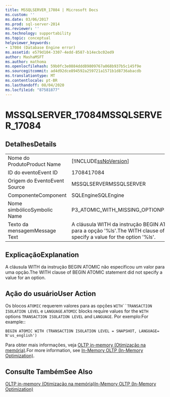 ```yaml
---
title: MSSQLSERVER_17084 | Microsoft Docs
ms.custom: ''
ms.date: 03/06/2017
ms.prod: sql-server-2014
ms.reviewer: ''
ms.technology: supportability
ms.topic: conceptual
helpviewer_keywords:
- 17084 (Database Engine error)
ms.assetid: e579d104-3307-4edd-8587-b14ecbc02ed9
author: MashaMSFT
ms.author: mathoma
ms.openlocfilehash: 59b0fc3e0884ddd89809767a068b937b5c145f9e
ms.sourcegitcommit: ad4d92dce894592a259721a1571b1d8736abacdb
ms.translationtype: MT
ms.contentlocale: pt-BR
ms.lasthandoff: 08/04/2020
ms.locfileid: "87581877"
---
```

# <a name="mssqlserver_17084"></a><span data-ttu-id="7b219-102">MSSQLSERVER_17084</span><span class="sxs-lookup"><span data-stu-id="7b219-102">MSSQLSERVER_17084</span></span>
    
## <a name="details"></a><span data-ttu-id="7b219-103">Detalhes</span><span class="sxs-lookup"><span data-stu-id="7b219-103">Details</span></span>  
  
|||  
|-|-|  
|<span data-ttu-id="7b219-104">Nome do Produto</span><span class="sxs-lookup"><span data-stu-id="7b219-104">Product Name</span></span>|[!INCLUDE[ssNoVersion](../../includes/ssnoversion-md.md)]|  
|<span data-ttu-id="7b219-105">ID do evento</span><span class="sxs-lookup"><span data-stu-id="7b219-105">Event ID</span></span>|<span data-ttu-id="7b219-106">17084</span><span class="sxs-lookup"><span data-stu-id="7b219-106">17084</span></span>|  
|<span data-ttu-id="7b219-107">Origem do Evento</span><span class="sxs-lookup"><span data-stu-id="7b219-107">Event Source</span></span>|<span data-ttu-id="7b219-108">MSSQLSERVER</span><span class="sxs-lookup"><span data-stu-id="7b219-108">MSSQLSERVER</span></span>|  
|<span data-ttu-id="7b219-109">Componente</span><span class="sxs-lookup"><span data-stu-id="7b219-109">Component</span></span>|<span data-ttu-id="7b219-110">SQLEngine</span><span class="sxs-lookup"><span data-stu-id="7b219-110">SQLEngine</span></span>|  
|<span data-ttu-id="7b219-111">Nome simbólico</span><span class="sxs-lookup"><span data-stu-id="7b219-111">Symbolic Name</span></span>|<span data-ttu-id="7b219-112">P3_ATOMIC_WITH_MISSING_OPTION</span><span class="sxs-lookup"><span data-stu-id="7b219-112">P3_ATOMIC_WITH_MISSING_OPTION</span></span>|  
|<span data-ttu-id="7b219-113">Texto da mensagem</span><span class="sxs-lookup"><span data-stu-id="7b219-113">Message Text</span></span>|<span data-ttu-id="7b219-114">A cláusula WITH da instrução BEGIN ATOMIC deve especificar um valor para a opção '%ls'.</span><span class="sxs-lookup"><span data-stu-id="7b219-114">The WITH clause of BEGIN ATOMIC statement must specify a value for the option '%ls'.</span></span>|  
  
## <a name="explanation"></a><span data-ttu-id="7b219-115">Explicação</span><span class="sxs-lookup"><span data-stu-id="7b219-115">Explanation</span></span>  
 <span data-ttu-id="7b219-116">A cláusula WITH da instrução BEGIN ATOMIC não especificou um valor para uma opção.</span><span class="sxs-lookup"><span data-stu-id="7b219-116">The WITH clause of BEGIN ATOMIC statement did not specify a value for an option.</span></span>  
  
## <a name="user-action"></a><span data-ttu-id="7b219-117">Ação do usuário</span><span class="sxs-lookup"><span data-stu-id="7b219-117">User Action</span></span>  
 <span data-ttu-id="7b219-118">Os blocos `ATOMIC` requerem valores para as opções `WITH``TRANSACTION ISOLATION LEVEL` e `LANGUAGE`.</span><span class="sxs-lookup"><span data-stu-id="7b219-118">`ATOMIC` blocks require values for the `WITH` options `TRANSACTION ISOLATION LEVEL` and `LANGUAGE`.</span></span> <span data-ttu-id="7b219-119">Por exemplo:</span><span class="sxs-lookup"><span data-stu-id="7b219-119">For example::</span></span>  
  
```  
BEGIN ATOMIC WITH (TRANSACTION ISOLATION LEVEL = SNAPSHOT, LANGUAGE= N'us_english')  
```  
  
 <span data-ttu-id="7b219-120">Para obter mais informações, veja [OLTP in-memory &#40;Otimização na memória&#41;](../in-memory-oltp/in-memory-oltp-in-memory-optimization.md).</span><span class="sxs-lookup"><span data-stu-id="7b219-120">For more information, see [In-Memory OLTP &#40;In-Memory Optimization&#41;](../in-memory-oltp/in-memory-oltp-in-memory-optimization.md).</span></span>  
  
## <a name="see-also"></a><span data-ttu-id="7b219-121">Consulte Também</span><span class="sxs-lookup"><span data-stu-id="7b219-121">See Also</span></span>  
 [<span data-ttu-id="7b219-122">OLTP in-memory &#40;Otimização na memória&#41;</span><span class="sxs-lookup"><span data-stu-id="7b219-122">In-Memory OLTP &#40;In-Memory Optimization&#41;</span></span>](../in-memory-oltp/in-memory-oltp-in-memory-optimization.md)  
  
  
